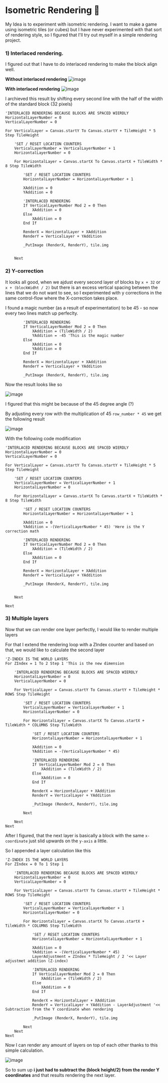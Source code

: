 # Isometric Rendering 🧊

My Idea is to experiment with isometric rendering. I want to make a game using isometric tiles (or cubes) but I have never experimented with that sort of rendering style, so I figured that I'll try out myself in a simple rendering project. 

### 1) Interlaced rendering. 

I figured out that I have to do interlaced rendering to make the block align well.

**Without interlaced rendering**
![image](./docs/non-interlaced.png)

**With interlaced rendering**
![image](./docs/interlaced-with-no-y-correction.png)

I archieved this result by shifting every second line with the half of the width of the standard block (32 pixels)

```basic
'INTERLACED RENDERING BECAUSE BLOCKS ARE SPACED WIERDLY
HorizontalLayerNumber = 0
VerticalLayerNumber = 0

For VerticalLayer = Canvas.startY To Canvas.startY + TileHeight * 5 Step TileHeight

    'SET / RESET LOCATION COUNTERS
    VerticalLayerNumber = VerticalLayerNumber + 1
    HorizontalLayerNumber = 0

    For HorizontalLayer = Canvas.startX To Canvas.startX + TileWidth * 8 Step TileWidth

        'SET / RESET LOCATION COUNTERS
        HorizontalLayerNumber = HorizontalLayerNumber + 1

        XAddition = 0
        YAddition = 0

        'INTERLACED RENDERING
        If VerticalLayerNumber Mod 2 = 0 Then
            XAddition = 0
        Else
            XAddition = 0
        End If

        RenderX = HorizontalLayer + XAddition
        RenderY = VerticalLayer + YAddition

        _PutImage (RenderX, RenderY), tile.img


    Next
```

### 2) Y-correction

It looks all good, when we ajdust every second layer of blocks by `x + 32` or `x + (blockWidht / 2)` but there is an excess vertical spacing between the lines that we do not want to see, so I experimented with y corrections in the same control-flow where the X-correction takes place.

I found a magic number (as a result of experimentation) to be 45 - so now every two lines match up perfeclty.

```basic
        'INTERLACED RENDERING
        If VerticalLayerNumber Mod 2 = 0 Then
            XAddition = (TileWidth / 2)
            YAddition = -45 'This is the magic number 
        Else
            XAddition = 0
            YAddition = 0
        End If

        RenderX = HorizontalLayer + XAddition
        RenderY = VerticalLayer + YAddition

        _PutImage (RenderX, RenderY), tile.img
```

Now the result looks like so

![image](./docs/interlaced-with-y-correction-1.png)

I figured that this might be because of the 45 degree angle (?)

By adjusting every row with the multiplication of 45 `row_number * 45` we get the following result

![image](./docs/interlaced-with-y-correction.png)

With the following code modification

```basic
'INTERLACED RENDERING BECAUSE BLOCKS ARE SPACED WIERDLY
HorizontalLayerNumber = 0
VerticalLayerNumber = 0

For VerticalLayer = Canvas.startY To Canvas.startY + TileHeight * 5 Step TileHeight

    'SET / RESET LOCATION COUNTERS
    VerticalLayerNumber = VerticalLayerNumber + 1
    HorizontalLayerNumber = 0

    For HorizontalLayer = Canvas.startX To Canvas.startX + TileWidth * 8 Step TileWidth

        'SET / RESET LOCATION COUNTERS
        HorizontalLayerNumber = HorizontalLayerNumber + 1

        XAddition = 0
        YAddition = -(VerticalLayerNumber * 45) 'Here is the Y correction math

        'INTERLACED RENDERING
        If VerticalLayerNumber Mod 2 = 0 Then
            XAddition = (TileWidth / 2)
        Else
            XAddition = 0
        End If

        RenderX = HorizontalLayer + XAddition
        RenderY = VerticalLayer + YAddition

        _PutImage (RenderX, RenderY), tile.img


    Next

Next
```

### 3) Multiple layers

Now that we can render one layer perfectly, I would like to render multiple layers

For that I extend the rendering loop with a ZIndex counter and based on that, we would like to calculate the second layer

```basic
'Z-INDEX IS THE WORLD LAYERS
For ZIndex = 1 To 2 Step 1 'This is the new dimension

    'INTERLACED RENDERING BECAUSE BLOCKS ARE SPACED WIERDLY
    HorizontalLayerNumber = 0
    VerticalLayerNumber = 0

    For VerticalLayer = Canvas.startY To Canvas.startY + TileHeight * ROWS Step TileHeight

        'SET / RESET LOCATION COUNTERS
        VerticalLayerNumber = VerticalLayerNumber + 1
        HorizontalLayerNumber = 0

        For HorizontalLayer = Canvas.startX To Canvas.startX + TileWidth * COLUMNS Step TileWidth

            'SET / RESET LOCATION COUNTERS
            HorizontalLayerNumber = HorizontalLayerNumber + 1

            XAddition = 0
            YAddition = -(VerticalLayerNumber * 45)

            'INTERLACED RENDERING
            If VerticalLayerNumber Mod 2 = 0 Then
                XAddition = (TileWidth / 2)
            Else
                XAddition = 0
            End If

            RenderX = HorizontalLayer + XAddition
            RenderY = VerticalLayer + YAddition

            _PutImage (RenderX, RenderY), tile.img

        Next

    Next
Next
```

After I figured, that the next layer is basically a block with the same `x-coordinate` just slid upwards on the `y-axis` a little. 

So I appended a layer calculation like this 

```basic
'Z-INDEX IS THE WORLD LAYERS
For ZIndex = 0 To 1 Step 1

    'INTERLACED RENDERING BECAUSE BLOCKS ARE SPACED WIERDLY
    HorizontalLayerNumber = 0
    VerticalLayerNumber = 0

    For VerticalLayer = Canvas.startY To Canvas.startY + TileHeight * ROWS Step TileHeight

        'SET / RESET LOCATION COUNTERS
        VerticalLayerNumber = VerticalLayerNumber + 1
        HorizontalLayerNumber = 0

        For HorizontalLayer = Canvas.startX To Canvas.startX + TileWidth * COLUMNS Step TileWidth

            'SET / RESET LOCATION COUNTERS
            HorizontalLayerNumber = HorizontalLayerNumber + 1

            XAddition = 0
            YAddition = -(VerticalLayerNumber * 45)
            LayerAdjustment = ZIndex * TileHeight / 2 '<< Layer adjustmet addition (Z-index)

            'INTERLACED RENDERING
            If VerticalLayerNumber Mod 2 = 0 Then
                XAddition = (TileWidth / 2)
            Else
                XAddition = 0
            End If

            RenderX = HorizontalLayer + XAddition
            RenderY = VerticalLayer + YAddition - LayerAdjustment '<< Subtraction from the Y coordinate when rendering

            _PutImage (RenderX, RenderY), tile.img

        Next
    Next
Next
```

Now I can render any amount of layers on top of each other thanks to this simple calculation. 

![image](./docs/second-layer.png)

So to sum up **i just had to subtract the (block height/2) from the render Y coordinates** and that results rendering the next layer.

